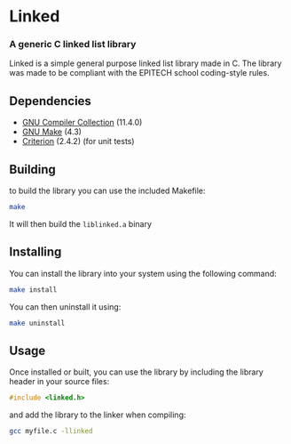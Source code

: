 # Linked
### A generic C linked list library

Linked is a simple general purpose linked list library made in C. The library was made to be compliant with the EPITECH school coding-style rules.

## Dependencies

- [GNU Compiler Collection](https://gcc.gnu.org/) (11.4.0)
- [GNU Make](https://www.gnu.org/software/make/) (4.3)
- [Criterion](https://github.com/Snaipe/Criterion) (2.4.2) (for unit tests)

## Building

to build the library you can use the included Makefile:

```sh
make
```

It will then build the `liblinked.a` binary

## Installing

You can install the library into your system using the following command:

```sh
make install
```

You can then uninstall it using:

```sh
make uninstall
```

## Usage

Once installed or built, you can use the library by including the library header in your source files:

```c
#include <linked.h>
```

and add the library to the linker when compiling:

```sh
gcc myfile.c -llinked
```
